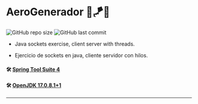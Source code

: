# AeroGenerador 🚁🪁🔌

![GitHub repo size](https://img.shields.io/github/repo-size/dfleper/AeroGenerador?logo=github)
![GitHub last commit](https://img.shields.io/github/last-commit/dfleper/AeroGenerador?color=blue&label=last-commit&logo=github&logoColor=white)

- Java sockets exercise, client server with threads. 

- Ejercicio de sockets en java, cliente servidor con hilos.

#### 🛠 [Spring Tool Suite 4](https://spring.io/tools)
#### 🛠 [OpenJDK 17.0.8.1+1](https://developer.ibm.com/languages/java/semeru-runtimes/downloads/) 
-----
